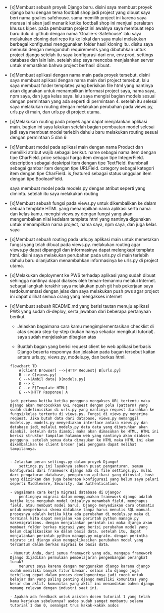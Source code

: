 - [x]Membuat sebuah proyek Django baru.
    disini saya membuat proyek django baru dengan tema football shop jadi project yang dibuat saya beri nama goalies safehouse. sama memilih project ini karena saya merasa ini akan jadi menarik ketika football shop ini menjual peralatan khusus kiper.
    pada pembuatan project ini awalnya saya membuat repo baru dulu di github dengan nama 'Goalie-s-Safehouse' lalu saya melakukan cloning dari repo itu ke lokal dan saya mulai melakukan berbagai konfigurasi menggunakan folder hasil kloning itu. disitu saya memulai dengan mengunduh requirements yang dibutuhkan untuk project django setelah itu saya konfigurasi dari env, env.prod, settings database dan lain lain. setelah siap saya mencoba menjalankan server untuk memastikan bahwa project berhasil dibuat.

- [x]Membuat aplikasi dengan nama main pada proyek tersebut.
    disini saya membuat aplikasi dengan nama main dari project tersebut, lalu saya membuat folder templates yang berisikan file html yang nantinya akan digunakan untuk menampilkan informasi project saya, nama saya, npm saya, dan juga kelas saya. lalu saya mengisi bagian models sesuai dengan permintaan yang ada seperti di permintaan 4. setelah itu selesai saya melakukan routing dengan melakukan perubahan pada views.py, urls.py di main, dan urls.py di project utama.

- [x]Melakukan routing pada proyek agar dapat menjalankan aplikasi main.
    bagian ini saya lakukan setelah bagian pembuatan model selesai jadi saya membuat model terlebih dahulu baru melakukan routing sesuai dengan permintaan 5 dan 6

- [x]Membuat model pada aplikasi main dengan nama Product dan memiliki atribut wajib sebagai berikut.
    name sebagai nama item dengan tipe CharField.
    price sebagai harga item dengan tipe IntegerField.
    description sebagai deskripsi item dengan tipe TextField.
    thumbnail sebagai gambar item dengan tipe URLField.
    category sebagai kategori item dengan tipe CharField.
    is_featured sebagai status unggulan item dengan tipe BooleanField.

    saya membuat model pada models.py dengan atribut seperti yang diminta. setelah itu saya melakukan routing

- [x]Membuat sebuah fungsi pada views.py untuk dikembalikan ke dalam sebuah template HTML yang menampilkan nama aplikasi serta nama dan kelas kamu.
    mengisi views.py dengan fungsi yang akan mengembalkan nilai kedalam template html yang nantinya digunakan untuk menampilkan nama project, nama saya, npm saya, dan juga kelas saya

- [x]Membuat sebuah routing pada urls.py aplikasi main untuk memetakan fungsi yang telah dibuat pada views.py.
    melakukan routing agar views.py dapat dipanggil dan informasinya dapat melengkapi template html. disini saya melakukan perubahan pada urls.py di main terlebih dahulu baru dilanjutkan menambahkan informasinya ke urls.py di project utama.

- [x]Melakukan deployment ke PWS terhadap aplikasi yang sudah dibuat sehingga nantinya dapat diakses oleh teman-temanmu melalui Internet.
    sebagai langkah terakhir saya melakukan push git hub pekerjaan saya terdokumentasi dengan jelas dan saya melakukan push pws agar project ini dapat dilihat semua orang yang mengakses internet

- [x]Membuat sebuah README.md yang berisi tautan menuju aplikasi PWS yang sudah di-deploy, serta jawaban dari beberapa pertanyaan berikut.
    - Jelaskan bagaimana cara kamu mengimplementasikan checklist di atas secara step-by-step (bukan hanya sekadar mengikuti tutorial). saya sudah menjelaskan dibagian atas

    - Buatlah bagan yang berisi request client ke web aplikasi berbasis Django beserta responnya dan jelaskan pada bagan tersebut kaitan antara urls.py, views.py, models.py, dan berkas html.
    ```mermaid
    flowchart TD
        A[Client Browser] -->|HTTP Request| B[urls.py]
        B --> C[views.py]
        C -->|Ambil data| D[models.py]
        D --> C
        C --> E[Template HTML]
        E -->|HTTP Response| A

    jadi pertama ketika ketika pengguna mengakses URL tertentu maka Django akan mencocokkan URL request dengan pola (pattern) yang sudah didefinisikan di urls.py yang nantinya request diarahkan ke fungsi/kelas tertentu di views.py. Fungsi di views.py menerima request. Jika butuh data dari database, views.py memanggil models.py. models.py menyediakan interface antara views.py dan database jadi melalui models.py data data yang dibutuhkan akan diambil. setelah data diambil maka akan dimasukan ke HTML. HTML ini berisi struktur tampilan halaman web yang nantinya akan diakses pengguna. setelah semua data dimasukan ke HTML maka HTML ini akan dikembalikan ke client broser jadi pengguna dapat melihat tampilannya.

    
    - Jelaskan peran settings.py dalam proyek Django!
        settings.py ini layaknya sebuah pusat penganturan. semua konfigurasi dari framework django ada di file settings.py. mulai dari pengaturan database, pengaturan aplikasi yang diinstal, host yang diizinkan dan juga beberapa konfigurasi yang belum saya pelari seperti Middleware, Security, dan Authentication.
    
    - Bagaimana cara kerja migrasi database di Django?
        pentingnya migrasi dalam menggunakan framework django adalah ketika kita mengubah model (misalnya menambah field, menghapus field, atau membuat model baru), Django menyediakan cara otomatis untuk memperbarui skema database tanpa harus menulis SQL manual. prosesnya adalah ketika kita ada perubahan di models.py maka di terminal kita dapat menjalan kan perintah python manage.py makemigrations. dengan menjalankan perintah ini maka django akan membuat folder berkas migrasi yang berisi perubahan model yang belum diaplikasikan ke dalam basis data. setelah itu, dapat menjalankan perintah python manage.py migrate. dengan perintha migrate ini django akan mengaplikasikan perubahan model yang tercantum dalam berkas migrasi ke basis data.
    
    - Menurut Anda, dari semua framework yang ada, mengapa framework Django dijadikan permulaan pembelajaran pengembangan perangkat lunak?
        menurut saya karena dengan menggunakan django karena django sudah memiliki banyak fitur bawaan. selain itu django juga terbilang cepat dalam proses developmentnya jadi cocok untuk belajar dan yang paling penting django memiliki komunitas yang besar dan aktif. komunitas yang aktif ini menandakan bahwa django memang relevan dengan industri saat ini.
    
    - Apakah ada feedback untuk asisten dosen tutorial 1 yang telah kamu kerjakan sebelumnya? asdos sudah sangat membantu selama tutorial 1 dan 0, semangat trus kakak-kakak asdos